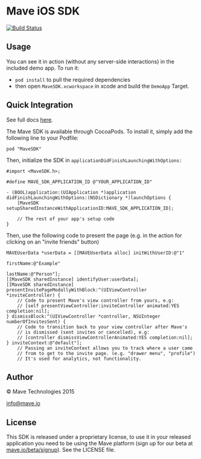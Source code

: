 # Mave iOS SDK

[![Build Status](https://travis-ci.org/mave/mave-ios-sdk.svg?branch=master)](https://travis-ci.org/mave/mave-ios-sdk)

## Usage

You can see it in action (without any server-side interactions) in the included demo app. To run it:
 - `pod install` to pull the required dependencies
 - then open `MaveSDK.xcworkspace` in xcode and build the `DemoApp` Target.

## Quick Integration

See full docs [here](http://mave.io/docs).

The Mave SDK is available through CocoaPods. To install it, simply add the following line to your Podfile:

```objc
pod "MaveSDK"
```


Then, initialize the SDK in `applicationDidFinishLaunchingWithOptions:`

```objc
#import <MaveSDK.h>;

#define MAVE_SDK_APPLICATION_ID @"YOUR_APPLICATION_ID"

- (BOOL)application:(UIApplication *)application didFinishLaunchingWithOptions:(NSDictionary *)launchOptions {
    [MaveSDK setupSharedInstanceWithApplicationID:MAVE_SDK_APPLICATION_ID];

    // The rest of your app's setup code
}
```


Then, use the following code to present the page (e.g. in the action for clicking on an "invite friends" button)


```objc
MAVEUserData *userData = [[MAVEUserData alloc] initWithUserID:@"1"
                                                    firstName:@"Example"
                                                     lastName:@"Person"];
[[MaveSDK sharedInstance] identifyUser:userData];
[[MaveSDK sharedInstance] presentInvitePageModallyWithBlock:^(UIViewController *inviteController) {
    // Code to present Mave's view controller from yours, e.g:
    // [self presentViewController:inviteController animated:YES completion:nil];
} dismissBlock:^(UIViewController *controller, NSUInteger numberOfInvitesSent) {
    // Code to transition back to your view controller after Mave's
    // is dismissed (sent invites or cancelled), e.g:
    // [controller dismissViewControllerAnimated:YES completion:nil];
} inviteContext:@"default"];
    // Passing an inviteContext allows you to track where a user came
    // from to get to the invite page. (e.g. "drawer menu", "profile")
    // It's used for analytics, not functionality.
```


## Author

© Mave Technologies 2015

info@mave.io

## License

This SDK is released under a proprietary license, to use it in your released application you need to be using the Mave platform (sign up for our beta at [mave.io/beta/signup](http://app.mave.io/beta/signup)). See the LICENSE file.
